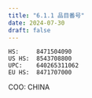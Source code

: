 ```yaml
---
title: "6.1.1 品目番号"
date: 2024-07-30
draft: false
---
```


```
HS:     8471504090
US HS:  8543708800
UPC:    640265311062
EU HS:  8471707000
```

COO: CHINA

